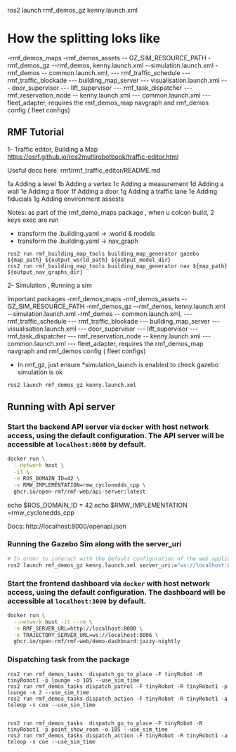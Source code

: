 ros2 launch rmf_demos_gz kenny.launch.xml

# How the splitting loks like
-rmf_demos_maps
-rmf_demos_assets 
-- GZ_SIM_RESOURCE_PATH
-rmf_demos_gz 
--rmf_demos, kenny.launch.xml
--simulation.launch.xml
-rmf_demos
-- common.launch.xml,
--- rmf_traffic_schedule 
--- rmf_traffic_blockade 
--- building_map_server
--- visualisation.launch.xml
--- door_supervisor
--- lift_supervisor
--- rmf_task_dispatcher
--- rmf_reservation_node
-- kenny.launch.xml
--- common.launch.xml
--- fleet_adapter, requires the rmf_demos_map navgraph and rmf_demos config ( fleet configs)



## RMF Tutorial
1- Traffic editor, Building a Map
https://osrf.github.io/ros2multirobotbook/traffic-editor.html

Useful docs here: rmf/rmf_traffic_editor/README.md

1a Adding a level 
1b Adding a vertex
1c Adding a measurement
1d Adding a wall
1e Adding a floor
1f Adding a door
1g Adding a traffic lane
1e Adding fiducials
1g Adding environment assests

Notes: 
as part of the rmf_demo_maps package , when u colcon build, 2 keys exec are run
- transform the .building.yaml ->  .world & models
- transform the .building.yaml -> nav_graph 

```
ros2 run rmf_building_map_tools building_map_generator gazebo ${map_path} ${output_world_path} ${output_model_dir}
ros2 run rmf_building_map_tools building_map_generator nav ${map_path} ${output_nav_graphs_dir}
```

2- Simulation , Running a sim 

Important packages
-rmf_demos_maps
-rmf_demos_assets 
-- GZ_SIM_RESOURCE_PATH
-rmf_demos_gz 
--rmf_demos, kenny.launch.xml
--simulation.launch.xml
-rmf_demos
-- common.launch.xml,
--- rmf_traffic_schedule 
--- rmf_traffic_blockade 
--- building_map_server
--- visualisation.launch.xml
--- door_supervisor
--- lift_supervisor
--- rmf_task_dispatcher
--- rmf_reservation_node
-- kenny.launch.xml
--- common.launch.xml
--- fleet_adapter, requires the rmf_demos_map navgraph and rmf_demos config ( fleet configs)



- In rmf_gz, just ensure *simulation_launch is enabled to check gazebo simulation is ok
```bash
ros2 launch rmf_demos_gz kenny.launch.xml 
```

## Running with Api server
### Start the backend API server via `docker` with host network access, using the default configuration. The API server will be accessible at `localhost:8000` by default.
```bash
docker run \
  --network host \
  -it \
  -e ROS_DOMAIN_ID=42 \
  -e RMW_IMPLEMENTATION=rmw_cyclonedds_cpp \
  ghcr.io/open-rmf/rmf-web/api-server:latest
```

echo $ROS_DOMAIN_ID = 42
echo $RMW_IMPLEMENTATION =rmw_cyclonedds_cpp

Docs: http://localhost:8000/openapi.json

### Running the Gazebo Sim along with the server_uri
```bash 
# In order to interact with the default configuration of the web application, the `server_uri` launch parameter will need to be changed to `ws://localhost:8000/_internal`, for example,
ros2 launch rmf_demos_gz kenny.launch.xml server_uri:="ws://localhost:8000/_internal"

```

### Start the frontend dashboard via `docker` with host network access, using the default configuration. The dashboard will be accessible at `localhost:3000` by default.

```bash
docker run \
  --network host -it --rm \
  -e RMF_SERVER_URL=http://localhost:8000 \
  -e TRAJECTORY_SERVER_URL=ws://localhost:8006 \
  ghcr.io/open-rmf/rmf-web/demo-dashboard:jazzy-nightly
```

### Dispatching task from the package
```
ros2 run rmf_demos_tasks  dispatch_go_to_place -F tinyRobot -R tinyRobot1 -p lounge -o 105 --use_sim_time
ros2 run rmf_demos_tasks dispatch_patrol -F tinyRobot -R tinyRobot1 -p lounge -n 2 --use_sim_time
ros2 run rmf_demos_tasks dispatch_action -F tinyRobot -R tinyRobot1 -a teleop -s coe --use_sim_time


ros2 run rmf_demos_tasks  dispatch_go_to_place -F tinyRobot -R tinyRobot1 -p point_show_room -o 105 --use_sim_time
ros2 run rmf_demos_tasks dispatch_action -F tinyRobot -R tinyRobot1 -a teleop -s coe --use_sim_time

```
